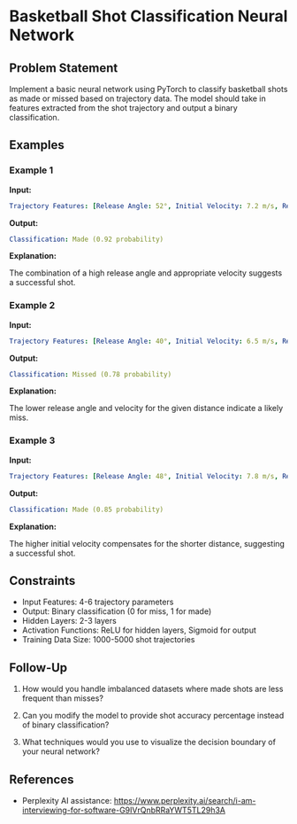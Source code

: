 # Basketball Shot Classification Neural Network

## Problem Statement

Implement a basic neural network using PyTorch to classify basketball shots as made or missed 
based on trajectory data. The model should take in features extracted from the shot trajectory 
and output a binary classification.

## Examples

### Example 1

**Input:**

~~~yml
Trajectory Features: [Release Angle: 52°, Initial Velocity: 7.2 m/s, Release Height: 2.1 m, Distance to Basket: 6.7 m]
~~~

**Output:**

~~~yml
Classification: Made (0.92 probability)
~~~

**Explanation:**

The combination of a high release angle and appropriate velocity suggests a successful shot.


### Example 2

**Input:**

~~~yml
Trajectory Features: [Release Angle: 40°, Initial Velocity: 6.5 m/s, Release Height: 2.0 m, Distance to Basket: 7.5 m]
~~~

**Output:**

~~~yml
Classification: Missed (0.78 probability)
~~~

**Explanation:**

The lower release angle and velocity for the given distance indicate a likely miss.

### Example 3

**Input:**

~~~yml
Trajectory Features: [Release Angle: 48°, Initial Velocity: 7.8 m/s, Release Height: 2.3 m, Distance to Basket: 5.5 m]
~~~

**Output:**

~~~yml
Classification: Made (0.85 probability)
~~~

**Explanation:**

The higher initial velocity compensates for the shorter distance, suggesting a successful shot.


## Constraints


- Input Features: 4-6 trajectory parameters
- Output: Binary classification (0 for miss, 1 for made)
- Hidden Layers: 2-3 layers
- Activation Functions: ReLU for hidden layers, Sigmoid for output
- Training Data Size: 1000-5000 shot trajectories

## Follow-Up

1. How would you handle imbalanced datasets where made shots are less frequent than misses?

2. Can you modify the model to provide shot accuracy percentage instead of binary classification?

3. What techniques would you use to visualize the decision boundary of your neural network?

## References

- Perplexity AI assistance: https://www.perplexity.ai/search/i-am-interviewing-for-software-G9IVrQnbRRaYWT5TL29h3A